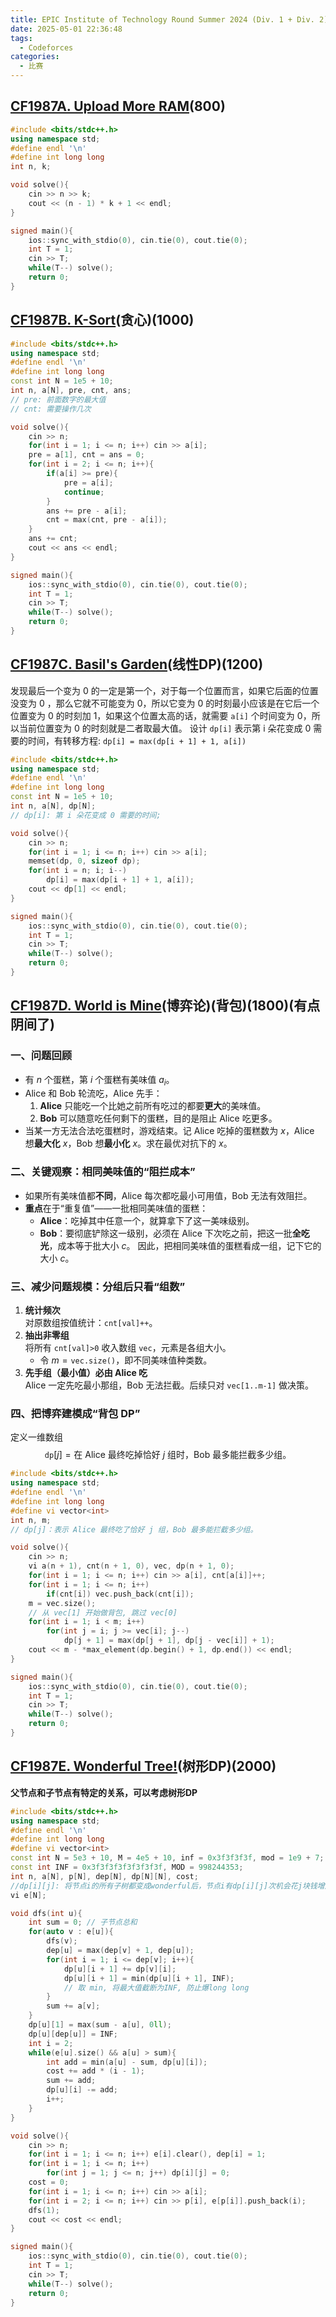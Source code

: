 ```yaml
---
title: EPIC Institute of Technology Round Summer 2024 (Div. 1 + Div. 2)
date: 2025-05-01 22:36:48
tags:
  - Codeforces
categories:
  - 比赛
---
```


## [CF1987A. Upload More RAM](https://codeforces.com/contest/1987/problem/A)(800)
```cpp
#include <bits/stdc++.h>
using namespace std;
#define endl '\n'
#define int long long
int n, k;

void solve(){
    cin >> n >> k;
    cout << (n - 1) * k + 1 << endl;
}

signed main(){
    ios::sync_with_stdio(0), cin.tie(0), cout.tie(0);
    int T = 1;
    cin >> T;
    while(T--) solve();
    return 0;
}
```
## [CF1987B. K-Sort](https://codeforces.com/contest/1987/problem/B)(贪心)(1000)
```cpp
#include <bits/stdc++.h>
using namespace std;
#define endl '\n'
#define int long long
const int N = 1e5 + 10;
int n, a[N], pre, cnt, ans;
// pre: 前面数字的最大值
// cnt: 需要操作几次

void solve(){
    cin >> n;
    for(int i = 1; i <= n; i++) cin >> a[i];
    pre = a[1], cnt = ans = 0;
    for(int i = 2; i <= n; i++){
        if(a[i] >= pre){
            pre = a[i];
            continue;
        }
        ans += pre - a[i];
        cnt = max(cnt, pre - a[i]);
    }
    ans += cnt;
    cout << ans << endl;
}

signed main(){
    ios::sync_with_stdio(0), cin.tie(0), cout.tie(0);
    int T = 1;
    cin >> T;
    while(T--) solve();
    return 0;
}
```
## [CF1987C. Basil's Garden](https://codeforces.com/contest/1987/problem/C)(线性DP)(1200)
发现最后一个变为 0 的一定是第一个，对于每一个位置而言，如果它后面的位置没变为 0 ，那么它就不可能变为 0，所以它变为 0 的时刻最小应该是在它后一个位置变为 0 的时刻加 1，如果这个位置太高的话，就需要 `a[i]` 个时间变为 0，所以当前位置变为 0 的时刻就是二者取最大值。
设计 `dp[i]` 表示第 i 朵花变成 0 需要的时间，有转移方程: `dp[i] = max(dp[i + 1] + 1, a[i])`
```cpp
#include <bits/stdc++.h>
using namespace std;
#define endl '\n'
#define int long long
const int N = 1e5 + 10;
int n, a[N], dp[N];
// dp[i]: 第 i 朵花变成 0 需要的时间;

void solve(){
    cin >> n;
    for(int i = 1; i <= n; i++) cin >> a[i];
    memset(dp, 0, sizeof dp);
    for(int i = n; i; i--)
        dp[i] = max(dp[i + 1] + 1, a[i]);
    cout << dp[1] << endl;
}

signed main(){
    ios::sync_with_stdio(0), cin.tie(0), cout.tie(0);
    int T = 1;
    cin >> T;
    while(T--) solve();
    return 0;
}
```

## [CF1987D. World is Mine](https://codeforces.com/contest/1987/problem/D)(博弈论)(背包)(1800)(有点阴间了)
### 一、问题回顾
- 有 $n$ 个蛋糕，第 $i$ 个蛋糕有美味值 $a_i$。  
- Alice 和 Bob 轮流吃，Alice 先手：  
  1. **Alice** 只能吃一个比她之前所有吃过的都要**更大**的美味值。  
  2. **Bob** 可以随意吃任何剩下的蛋糕，目的是阻止 Alice 吃更多。  
- 当某一方无法合法吃蛋糕时，游戏结束。记 Alice 吃掉的蛋糕数为 $x$，Alice 想**最大化** $x$，Bob 想**最小化** $x$。求在最优对抗下的 $x$。
### 二、关键观察：相同美味值的“阻拦成本”
- 如果所有美味值都**不同**，Alice 每次都吃最小可用值，Bob 无法有效阻拦。  
- **重点**在于“重复值”——一批相同美味值的蛋糕：  
  - **Alice**：吃掉其中任意一个，就算拿下了这一美味级别。  
  - **Bob**：要彻底铲除这一级别，必须在 Alice 下次吃之前，把这一批**全吃光**，成本等于批大小 $c$。
因此，把相同美味值的蛋糕看成一组，记下它的大小 $c$。
### 三、减少问题规模：分组后只看“组数”
1. **统计频次**  
   对原数组按值统计：`cnt[val]++`。  
2. **抽出非零组**  
   将所有 `cnt[val]>0` 收入数组 `vec`，元素是各组大小。  
   - 令 $m=\mathtt{vec.size()}$，即不同美味值种类数。  
3. **先手组（最小值）必由 Alice 吃**  
   Alice 一定先吃最小那组，Bob 无法拦截。后续只对 `vec[1..m-1]` 做决策。
### 四、把博弈建模成“背包 DP”

定义一维数组  
$$
\mathtt{dp}[j] = \text{在 Alice 最终吃掉恰好 }j\text{ 组时，Bob 最多能拦截多少组。}
$$

```cpp
#include <bits/stdc++.h>
using namespace std;
#define endl '\n'
#define int long long
#define vi vector<int>
int n, m;
// dp[j]：表示 Alice 最终吃了恰好 j 组，Bob 最多能拦截多少组。

void solve(){
    cin >> n;
    vi a(n + 1), cnt(n + 1, 0), vec, dp(n + 1, 0);
    for(int i = 1; i <= n; i++) cin >> a[i], cnt[a[i]]++;
    for(int i = 1; i <= n; i++)
        if(cnt[i]) vec.push_back(cnt[i]);
    m = vec.size();
    // 从 vec[1] 开始做背包, 跳过 vec[0]
    for(int i = 1; i < m; i++)
        for(int j = i; j >= vec[i]; j--)
            dp[j + 1] = max(dp[j + 1], dp[j - vec[i]] + 1);
    cout << m - *max_element(dp.begin() + 1, dp.end()) << endl;
}

signed main(){
    ios::sync_with_stdio(0), cin.tie(0), cout.tie(0);
    int T = 1;
    cin >> T;
    while(T--) solve();
    return 0;
}
```

## [CF1987E. Wonderful Tree!](https://www.luogu.com.cn/problem/CF1987E)(树形DP)(2000)
**父节点和子节点有特定的关系，可以考虑树形DP**
```cpp
#include <bits/stdc++.h>
using namespace std;
#define endl '\n'
#define int long long
#define vi vector<int>
const int N = 5e3 + 10, M = 4e5 + 10, inf = 0x3f3f3f3f, mod = 1e9 + 7;
const int INF = 0x3f3f3f3f3f3f3f3f, MOD = 998244353;
int n, a[N], p[N], dep[N], dp[N][N], cost;
//dp[i][j]: 将节点i的所有子树都变成wonderful后，节点i有dp[i][j]次机会花j块钱增加1
vi e[N];

void dfs(int u){
    int sum = 0; // 子节点总和
    for(auto v : e[u]){
        dfs(v);
        dep[u] = max(dep[v] + 1, dep[u]);
        for(int i = 1; i <= dep[v]; i++){
            dp[u][i + 1] += dp[v][i];
            dp[u][i + 1] = min(dp[u][i + 1], INF);
            // 取 min, 将最大值截断为INF, 防止爆long long
        }
        sum += a[v];
    }
    dp[u][1] = max(sum - a[u], 0ll);
    dp[u][dep[u]] = INF;
    int i = 2;
    while(e[u].size() && a[u] > sum){
        int add = min(a[u] - sum, dp[u][i]);
        cost += add * (i - 1);
        sum += add;
        dp[u][i] -= add;
        i++;
    }
}

void solve(){
    cin >> n;
    for(int i = 1; i <= n; i++) e[i].clear(), dep[i] = 1;
    for(int i = 1; i <= n; i++)
        for(int j = 1; j <= n; j++) dp[i][j] = 0;
    cost = 0;
    for(int i = 1; i <= n; i++) cin >> a[i];
    for(int i = 2; i <= n; i++) cin >> p[i], e[p[i]].push_back(i);
    dfs(1);
    cout << cost << endl;
}

signed main(){
    ios::sync_with_stdio(0), cin.tie(0), cout.tie(0);
    int T = 1;
    cin >> T;
    while(T--) solve();
    return 0;
}
```